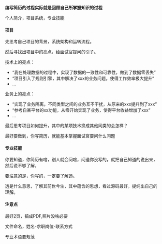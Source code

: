 **编写简历的过程实际就是回顾自己所掌握知识的过程**

个人简介，项目系统，专业技能

#### 项目

先思考自己项目的背景，系统架构和运转流程。

然后寻找出项目中的亮点，给面试官提问的引子。

技术上的亮点：

- “我在处理数据的过程中，实现了数据的一致性和可靠性，做到了数据零丢失”
- “项目引入了规则引擎，其中解决了xxx的业务问题，使得工作效率极大提升”
- …

业务上的亮点：

- “实现了业务隔离，不同类型之间的业务互不干扰，从原来的xxx提升到了xxx”
- “参考自某平台的xx功能，从零开始实现了业务，使得平台收益增加了xxx”
- …

最后思考项目如何提升，其中的某项技术换成其他同类的会怎样？

最好要做到，你写简历，就能基本掌握面试官要问什么问题

#### 专业技能

你要知道，你简历有啥，别人就会问啥，问道你没写的，就把自己知道的说出来，然后说不够了解。

要注意的是，你写的，一定要了解透。

透是什么意思，了解其前世今生，其中蕴含的思想，看过源码最好，提纯出自己的理解。

#### 注意点

最好2页，搞成PDF,照片没啥必要

文件命名，姓名-求职岗位-联系方式

专业术语要规范

